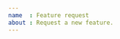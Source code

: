 ```yaml
---
name  : Feature request
about : Request a new feature.
---
```


<!--

Thanks for taking the time to file a feature request! Please take the time to search for an existing feature request, to avoid creating duplicate requests. If you find an existing feature request, please give it a thumbs-up reaction, as we'll use these reactions to help prioritize the implementation of these features in the future.

If the feature has not yet been filed, then please describe the feature you'd like to see become a part of plumber. See Shiny's guide on how to write good feature requests:

https://github.com/rstudio/shiny/wiki/Writing-Good-Feature-Requests

-->
